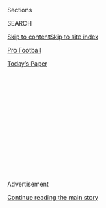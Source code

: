 <div id="app">

<div>

<div>

<div>

<div class="NYTAppHideMasthead css-1q2w90k e1suatyy0">

<div class="section css-ui9rw0 e1suatyy2">

<div class="css-eph4ug er09x8g0">

<div class="css-6n7j50">

</div>

<span class="css-1dv1kvn">Sections</span>

<div class="css-10488qs">

<span class="css-1dv1kvn">SEARCH</span>

</div>

[Skip to content](#site-content)[Skip to site index](#site-index)

</div>

<div id="masthead-section-label" class="css-1wr3we4 eaxe0e00">

[Pro
Football](https://www.nytimes3xbfgragh.onion/section/sports/football)

</div>

<div class="css-10698na e1huz5gh0">

</div>

</div>

<div id="masthead-bar-one" class="section hasLinks css-15hmgas e1csuq9d3">

<div class="css-uqyvli e1csuq9d0">

</div>

<div class="css-1uqjmks e1csuq9d1">

</div>

<div class="css-9e9ivx">

[](https://myaccount.nytimes3xbfgragh.onion/auth/login?response_type=cookie&client_id=vi)

</div>

<div class="css-1bvtpon e1csuq9d2">

[Today’s
Paper](https://www.nytimes3xbfgragh.onion/section/todayspaper)

</div>

</div>

</div>

</div>

<div data-aria-hidden="false">

<div id="site-content" data-role="main">

<div>

<div class="css-1aor85t" style="opacity:0.000000001;z-index:-1;visibility:hidden">

<div class="css-1hqnpie">

<div class="css-epjblv">

<span class="css-17xtcya">[Pro
Football](/section/sports/football)</span><span class="css-x15j1o">|</span><span class="css-fwqvlz">Washington
N.F.L. Team Coach Ron Rivera Says He Has
Cancer</span>

</div>

<div class="css-k008qs">

<div class="css-1iwv8en">

<span class="css-18z7m18"></span>

<div>

</div>

</div>

<span class="css-1n6z4y">https://nyti.ms/3aHeTBc</span>

<div class="css-1705lsu">

<div class="css-4xjgmj">

<div class="css-4skfbu" data-role="toolbar" data-aria-label="Social Media Share buttons, Save button, and Comments Panel with current comment count" data-testid="share-tools">

  - 
  - 
  - 
  - 
    
    <div class="css-6n7j50">
    
    </div>

  - 

</div>

</div>

</div>

</div>

</div>

</div>

<div class="css-13pd83m">

</div>

<div id="top-wrapper" class="css-1sy8kpn">

<div id="top-slug" class="css-l9onyx">

Advertisement

</div>

[Continue reading the main
story](#after-top)

<div class="ad top-wrapper" style="text-align:center;height:100%;display:block;min-height:250px">

<div id="top" class="place-ad" data-position="top" data-size-key="top">

</div>

</div>

<div id="after-top">

</div>

</div>

<div>

<div id="sponsor-wrapper" class="css-1hyfx7x">

<div id="sponsor-slug" class="css-19vbshk">

Supported by

</div>

[Continue reading the main
story](#after-sponsor)

<div id="sponsor" class="ad sponsor-wrapper" style="text-align:center;height:100%;display:block">

</div>

<div id="after-sponsor">

</div>

</div>

<div class="css-186x18t">

</div>

<div class="css-1vkm6nb ehdk2mb0">

# Washington N.F.L. Team Coach Ron Rivera Says He Has Cancer

</div>

In a year of franchise turmoil, Rivera will undergo treatment for
carcinoma while helping to lead organizational change.

<div class="css-79elbk" data-testid="photoviewer-wrapper">

<div class="css-z3e15g" data-testid="photoviewer-wrapper-hidden">

</div>

<div class="css-1a48zt4 ehw59r15" data-testid="photoviewer-children">

![<span class="css-16f3y1r e13ogyst0" data-aria-hidden="true">Ron Rivera
said he will continue to coach the Washington Football Team as he
receives
treatment.</span><span class="css-cnj6d5 e1z0qqy90" itemprop="copyrightHolder"><span class="css-1ly73wi e1tej78p0">Credit...</span><span><span>Geoff
Burke/USA Today Sports, via
Reuters</span></span></span>](https://static01.graylady3jvrrxbe.onion/images/2020/08/20/sports/20hfo-rivera/merlin_175899615_17d2f2e2-d7b1-4924-ae0a-ead2b6ba4dce-articleLarge.jpg?quality=75&auto=webp&disable=upscale)

</div>

</div>

<div class="css-18e8msd">

<div class="css-pdw9fk epjyd6m0">

<div class="css-1txwxcy ey68jwv0" data-aria-hidden="true">

[![Ken
Belson](https://static01.graylady3jvrrxbe.onion/images/2018/02/16/multimedia/author-ken-belson/author-ken-belson-thumbLarge.jpg
"Ken Belson")](https://www.nytimes3xbfgragh.onion/by/ken-belson)[![Katherine
Rosman](https://static01.graylady3jvrrxbe.onion/images/2019/03/22/multimedia/author-katherine-rosman/author-katherine-rosman-thumbLarge-v2.png
"Katherine Rosman")](https://www.nytimes3xbfgragh.onion/by/katherine-rosman)

</div>

<div class="css-1baulvz">

By [<span class="css-1baulvz" itemprop="name">Ken
Belson</span>](https://www.nytimes3xbfgragh.onion/by/ken-belson) and
[<span class="css-1baulvz last-byline" itemprop="name">Katherine
Rosman</span>](https://www.nytimes3xbfgragh.onion/by/katherine-rosman)

</div>

</div>

  - 
    
    <div class="css-ld3wwf e16638kd2">
    
    Aug. 20,
    2020
    
    </div>

  - 
    
    <div class="css-4xjgmj">
    
    <div class="css-d8bdto" data-role="toolbar" data-aria-label="Social Media Share buttons, Save button, and Comments Panel with current comment count" data-testid="share-tools">
    
      - 
      - 
      - 
      - 
        
        <div class="css-6n7j50">
        
        </div>
    
      - 
    
    </div>
    
    </div>

</div>

</div>

<div class="section meteredContent css-1r7ky0e" name="articleBody" itemprop="articleBody">

<div class="css-1fanzo5 StoryBodyCompanionColumn">

<div class="css-53u6y8">

Ron Rivera, the first-year head coach of the Washington Football Team,
[revealed on
Thursday](https://twitter.com/WashingtonNFL/status/1296648726983868422)
that he had squamous cell carcinoma detected in a lymph node.

Rivera, 58, told the team of the diagnosis Thursday night and said he
would continue coaching even as he receives treatment, which can
severely compromise his immune system and raise his risk of infection
from Covid-19, the disease caused by the coronavirus. Rivera’s condition
was [first reported by
ESPN.](https://twitter.com/AdamSchefter/status/1296610136992161792)

Rivera sought treatment after a self-care check and said the cancer was
at an early stage and “very treatable.” “I was stunned,” Rivera told
ESPN. “But I was angry because I feel like I’m in best health I’ve been
in.”

Rivera has had a particularly heavy workload since joining the team
before this season. He not only has been trying to turn around a
flailing team, but has also dealt with changing the organization’s
troubled corporate culture.

</div>

</div>

<div class="css-1fanzo5 StoryBodyCompanionColumn">

<div class="css-53u6y8">

Rivera’s diagnosis comes during a critical phase of training camp, as
players and coaches began wearing pads in practices to get ready for the
upcoming season, which begins in just three weeks. [Training camps,
which have been altered this
year](https://www.nytimes3xbfgragh.onion/2020/06/25/sports/football/nfl-preseason-hall-of-fame.html)
to reduce the risk of infection from the coronavirus, include fewer
full-contact practices and in-person meetings and no preseason games.

Rivera is far from the first N.F.L. head coach to confront serious
health issues. Over the years, head coaches including John Fox of the
Denver Broncos and Bill Parcells of the Giants [stepped away from their
teams because of heart-related
illness](https://broncoswire.usatoday.com/2017/01/04/11-nfl-coaches-that-battled-health-problems-while-coaching/).

In September 2012, Chuck Pagano, then 51 and the coach of the
Indianapolis Colts, took an indefinite leave after a [leukemia
diagnosis](https://www.nytimes3xbfgragh.onion/2012/10/04/sports/football/colts-try-to-focus-as-coach-chuck-pagano-fights-leukemia.html).
His illness became a rallying cry for the players, including quarterback
Andrew Luck, who wore [T-shirts with the phrase
“Chuckstrong](https://www.si.com/nfl/2019/12/24/chuck-pagano-cancer-leukemia-impact).”
That Christmas Eve, Pagano returned to work in time to see his team
qualify for the playoffs after finishing 2-14 the season before.

In 1970, Vince Lombardi was coaching in Washington when he [received a
colon cancer
diagnosis](https://www.nytimes3xbfgragh.onion/1970/09/04/archives/vince-lombardi-football-coach-dies-vince-lombardi-pro-football.html)
and died less than three months later at 57.

None of these coaches, though, had to grapple with health issues during
a pandemic, and the risk of infection could change Rivera’s plans. He
told ESPN it was “business as usual” but that he had a “Plan B.”

</div>

</div>

<div class="css-1fanzo5 StoryBodyCompanionColumn">

<div class="css-53u6y8">

Often, head coaches who temporarily step down appoint one of their
deputies to take over. [Rivera’s two main
lieutenants](https://www.washingtonfootball.com/team/coaches-roster/)
are Jack Del Rio — like Rivera, a former linebacker — and Scott Turner.
Now a defensive coordinator, Del Rio, 57, was a head coach for 12 years
with the Jacksonville Jaguars and the Oakland Raiders. Turner, 38, is a
first-year offensive coordinator and has been a [position coach at
several
colleges](https://www.pro-football-reference.com/coaches/TurnSc0.htm)
and with four other N.F.L. teams, most recently the Carolina Panthers,
where he was Rivera’s offensive coordinator. He is a son of Norv Turner,
who coached the Washington team from
1994-2000.

<div id="NYT_MAIN_CONTENT_2_REGION" class="css-9tf9ac">

<div>

<div id="styln-prism-freeform-1595872471455" class="section interactive-content interactive-size-medium css-1ftcdic">

<div class="css-17ih8de interactive-body">

<div id="prism-freeform-block-60956" class="css-19mumt8" data-role="complementary" data-storyline="Sports and the Virus" data-truncated="false" tabindex="0">

<div class="css-a8d9oz">

<div>

### Sports and the Virus

#### 

Updated Sept. 4, 2020

Here’s what’s happening as the world of sports slowly comes back to
life:

  -   - The 146th running of the Kentucky Derby, which was moved to
        Saturday from May 2, will have [no spectators present because of
        the coronavirus
        pandemic](https://www.nytimes3xbfgragh.onion/2020/09/04/sports/horse-racing/kentucky-derby-odds-picks.html?action=click&pgtype=Article&state=default&region=MAIN_CONTENT_2&context=storylines_keepup).
      - The coronavirus pandemic has had an [uneven impact on high
        school
        football](https://www.nytimes3xbfgragh.onion/2020/09/03/sports/ncaafootball/high-school-football-coronavirus-pandemic.html?action=click&pgtype=Article&state=default&region=MAIN_CONTENT_2&context=storylines_keepup) across
        the United States.
      - The [most complicated puzzle in sports is the return of college
        athletics](https://www.nytimes3xbfgragh.onion/2020/09/02/sports/ncaafootball/coronavirus-cal-athletics-season.html?action=click&pgtype=Article&state=default&region=MAIN_CONTENT_2&context=storylines_keepup) during
        a pandemic. The University of California, Berkeley is allowing
        The Times an inside look at their journey’s ups and downs.

<div id="styln-survey-component-60956" class="styln-survey-component">

</div>

</div>

</div>

</div>

</div>

</div>

</div>

</div>

Even before his diagnosis, Rivera was already thrust into one of the
most chaotic off-seasons any head coach has had to face. [Hired by team
owner Daniel
Snyder](https://www.nytimes3xbfgragh.onion/2019/12/31/sports/football/ron-rivera-washington-redskins.html)
at the end last season after being [fired by the
Panthers](https://www.nytimes3xbfgragh.onion/2019/12/04/sports/football/why-was-ron-rivera-fired.html),
Rivera was presented as a new face of a franchise eager to ditch its
losing ways. The team has not made the postseason in five years and has
only won two playoff games since Snyder took over the franchise in 1999.

</div>

</div>

<div class="css-79elbk" data-testid="photoviewer-wrapper">

<div class="css-z3e15g" data-testid="photoviewer-wrapper-hidden">

</div>

<div class="css-1a48zt4 ehw59r15" data-testid="photoviewer-children">

![<span class="css-16f3y1r e13ogyst0" data-aria-hidden="true">Rivera
coached the Carolina Panthers for nine seasons before Washington hired
him after the 2019
season.</span><span class="css-cnj6d5 e1z0qqy90" itemprop="copyrightHolder"><span class="css-1ly73wi e1tej78p0">Credit...</span><span>Geoff
Burke/USA Today Sports, via
Reuters</span></span>](https://static01.graylady3jvrrxbe.onion/images/2020/08/21/sports/20hfo-rivera-print/merlin_175854501_fe509f2a-7073-475d-bfae-f8dffefad1d7-articleLarge.jpg?quality=75&auto=webp&disable=upscale)

</div>

</div>

<div class="css-1fanzo5 StoryBodyCompanionColumn">

<div class="css-53u6y8">

Rivera, who led the Panthers to the [playoffs four times in his nine
years](https://www.pro-football-reference.com/coaches/RiveRo0.htm)
there, brought in Turner, Del Rio and several front office personnel.
But his efforts to remake the team hit a wall when the pandemic forced
the N.F.L. to shut down all team facilities and ban all nonessential
travel. This forced Rivera and his new staff to work remotely and forgo
the in-person player interviews and tryouts essential to the recruiting
process. Like all teams, Washington held virtual off-season workouts.

Then George Floyd was killed while in police custody in Minneapolis at
the end of May, prompting a wave of protests around the country and
[renewed activism among
N.F.L](https://www.nytimes3xbfgragh.onion/2020/06/12/sports/football/nfl-protest-colin-kaepernick-activism.html).
players that pushed league executives, including Commissioner Roger
Goodell, to [more vocally support racial
justice](https://www.nytimes3xbfgragh.onion/2020/06/05/sports/football/trump-anthem-kneeling-kaepernick.html).
Rivera condemned Floyd’s killing and said [he would support players’
protests](https://www.washingtonfootball.com/video/head-coach-ron-rivera-i-m-proud-of-everyone-who-is-on-the-right-side-of-the-figh).
The team launched initiatives to further “cultural understanding”
underwritten by a $250,000 donation from Snyder.

Within weeks, Snyder [removed the name of George Preston
Marshall,](https://www.nytimes3xbfgragh.onion/2020/06/24/sports/football/redskins-ring-of-fame-marshall.html)
the team’s founder, from the stadium and other locations associated with
the franchise. Marshall, who chose the name “Redskins” for the team, a
term many consider a racist slur, was the last owner in the league to
sign Black players.

In July, yielding to pressure from some of the team’s biggest sponsors,
[Snyder said the team would abandon its 87-year old
name](https://www.nytimes3xbfgragh.onion/2020/07/13/sports/football/washington-redskins-new-name.html).
Just three days after news of the name change, the team’s internal
turmoil came to light when The Washington Post [published an
article](https://www.washingtonpost.com/sports/2020/07/16/redskins-sexual-harassment-larry-michael-alex-santos/?arc404=true)
that included claims from 15 women who said they were sexually harassed
while employed by the team. Snyder hired the law firm Wilkinson Walsh to
review the allegations, which include misconduct and abusive behavior by
several team executives and football personnel over more than a dozen
years.

</div>

</div>

<div class="css-1fanzo5 StoryBodyCompanionColumn">

<div class="css-53u6y8">

Through all the turmoil, Snyder communicated publicly through issued
statements and left Rivera to speak with the media about these and other
business decisions. Addressing reporters after The Post’s article,
Rivera said, “Dan Snyder brought me here to change culture and create an
environment of inclusion among employees. I believe everyone that works
for this franchise has a vested interest in our success.”

Meantime, Rivera’s defensive coordinator, Del Rio, raised eyebrows in
July, when he shared a [viral video of Stella
Immanuel](https://www.nytimes3xbfgragh.onion/2020/07/28/technology/virus-video-trump.html),
a woman who identified herself as a doctor and made misleading claims
about the coronavirus. His support for Immanuel flew in the face of the
league’s efforts to safely reopen its training camps, test players for
the virus and educate players on how to reduce the risk of infection.

Rivera’s cultural reset got another test when running back [Derrius
Guice was arrested on domestic violence-related
charges](https://www.washingtonpost.com/sports/2020/08/07/derrius-guice-arrested/)
in early August. Rivera said in a statement that the team’s decision to
release Guice, a second-round pick in the 2018 draft, came the same day
it learned of the charges and spoke to Guice.

While helping to select new hires, serving as the public face of the
organization, chiming in on the franchise’s branding and navigating its
new approach on race, Rivera has also had to prepare the team for the
upcoming football season.

Rivera said that the rocky start to his tenure in Washington had been
difficult, but that he had no regrets about taking the job. “This hasn’t
dampened my approach and spirit with this organization,” [he
said](https://www.washingtonpost.com/sports/2020/07/28/washingtons-ron-rivera-says-nfl-season-can-still-happen-it-will-require-discipline/).

</div>

</div>

<div>

</div>

</div>

<div>

</div>

<div>

</div>

<div>

</div>

<div>

<div id="bottom-wrapper" class="css-1ede5it">

<div id="bottom-slug" class="css-l9onyx">

Advertisement

</div>

[Continue reading the main
story](#after-bottom)

<div id="bottom" class="ad bottom-wrapper" style="text-align:center;height:100%;display:block;min-height:90px">

</div>

<div id="after-bottom">

</div>

</div>

</div>

</div>

</div>

## Site Index

<div>

</div>

## Site Information Navigation

  - [© <span>2020</span> <span>The New York Times
    Company</span>](https://help.nytimes3xbfgragh.onion/hc/en-us/articles/115014792127-Copyright-notice)

<!-- end list -->

  - [NYTCo](https://www.nytco.com/)
  - [Contact
    Us](https://help.nytimes3xbfgragh.onion/hc/en-us/articles/115015385887-Contact-Us)
  - [Work with us](https://www.nytco.com/careers/)
  - [Advertise](https://nytmediakit.com/)
  - [T Brand Studio](http://www.tbrandstudio.com/)
  - [Your Ad
    Choices](https://www.nytimes3xbfgragh.onion/privacy/cookie-policy#how-do-i-manage-trackers)
  - [Privacy](https://www.nytimes3xbfgragh.onion/privacy)
  - [Terms of
    Service](https://help.nytimes3xbfgragh.onion/hc/en-us/articles/115014893428-Terms-of-service)
  - [Terms of
    Sale](https://help.nytimes3xbfgragh.onion/hc/en-us/articles/115014893968-Terms-of-sale)
  - [Site
    Map](https://spiderbites.nytimes3xbfgragh.onion)
  - [Help](https://help.nytimes3xbfgragh.onion/hc/en-us)
  - [Subscriptions](https://www.nytimes3xbfgragh.onion/subscription?campaignId=37WXW)

</div>

</div>

</div>

</div>
